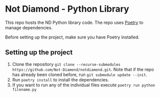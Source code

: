 # Not Diamond - Python Library

This repo hosts the ND Python library code.
The repo uses [Poetry](https://python-poetry.org/docs/) to manage dependencies.

Before setting up the project, make sure you have Poetry installed.

## Setting up the project

1. Clone the repository `git clone --recurse-submodules https://github.com/Not-Diamond/notdiamond.git`. Note that if the repo has already been cloned before, run `git submodule update --init`.
2. Run `poetry install` to install the dependencies.
3. If you want to run any of the individual files execute `poetry run python filename.py`
